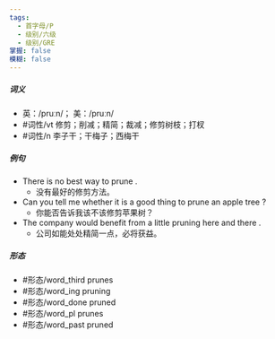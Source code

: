 ```yaml
---
tags:
  - 首字母/P
  - 级别/六级
  - 级别/GRE
掌握: false
模糊: false
---
```

##### 词义
- 英：/pruːn/； 美：/pruːn/
- #词性/vt  修剪；削减；精简；裁减；修剪树枝；打杈
- #词性/n  李子干；干梅子；西梅干
##### 例句
- There is no best way to prune .
	- 没有最好的修剪方法。
- Can you tell me whether it is a good thing to prune an apple tree ?
	- 你能否告诉我该不该修剪苹果树？
- The company would benefit from a little pruning here and there .
	- 公司如能处处精简一点，必将获益。
##### 形态
- #形态/word_third prunes
- #形态/word_ing pruning
- #形态/word_done pruned
- #形态/word_pl prunes
- #形态/word_past pruned
